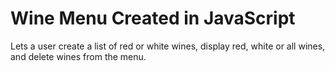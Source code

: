 # Wine Menu Created in JavaScript

Lets a user create a list of red or white wines, display red, white or all wines, and delete wines from the menu.
